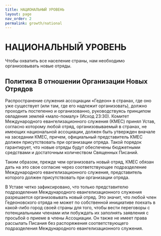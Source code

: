 ```yaml
---
title: НАЦИОНАЛЬНЫЙ УРОВЕНЬ
layout: page
nav_order: 2
permalink: growth/national
---
```


# НАЦИОНАЛЬНЫЙ УРОВЕНЬ

Чтобы охватить все население страны, нам необходимо организовывать новые отряды.

## Политика В отношении Организации Новых Отрядов

Распространение служения ассоциации «Гедеон» в странах, где оно уже существует (или там,
где его надлежит организовать), должно проходить постепенно и организованно, руководствуясь
принципом овладения землей «мало-помалу» (Исход 23:30).
Комитет Международного евангелизационного служения (КМЕС) принял Устав, согласно которому
любой отряд, организовываемый в странах, не имеющих национальной ассоциации, должен быть
утвержден вначале на заседании КМЕС, причем, официальный
представитель КМЕС должен присутствовать при организации отряда. Такой порядок
гарантирует, что новые отряды будут обеспечены бюджетными средствами
и достаточным количеством Священных Писаний.

Таким образом, прежде чем организовать новый отряд, КМЕС обязан дать на это
свое согласие через соответствующее подразделение Международного евангелизационного служения,
представитель которого должен присутствовать при организации отряда.

B Уставе четко зафиксировано, что только представителю подразделения Международного
евангелизационного служения разрешается организовывать новый отряд.
Это значит, что любой член Гедеоновского отряда не может по собственной инициативе
поехать в какой-либо город своей страны для того, чтобы вести переговоры с
потенциальными членами или побуждать их заполнять заявления с просьбой о приеме
в члены Ассоциации. Он также не имеет права рассылать Писания без распоряжения
соответствующего подразделения Международного евангелизационного служения.
